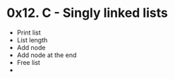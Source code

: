 # 0x12. C - Singly linked lists
- Print list
- List length
- Add node
- Add node at the end
- Free list
- 
